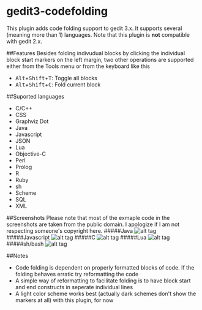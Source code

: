 gedit3-codefolding
==================

This plugin adds code folding support to gedit 3.x. It supports several (meaning more than 1) languages. Note that this plugin is <b>not</b> compatible with gedit 2.x.

##Features
Besides folding indivudual blocks by clicking the individual block start markers on the left margin, two other operations are supported either from the Tools menu or from the keyboard like this
- <kbd>Alt</kbd>+<kbd>Shift</kbd>+<kbd>T</kbd>: Toggle all blocks
- <kbd>Alt</kbd>+<kbd>Shift</kbd>+<kbd>C</kbd>: Fold current block

##Suported languages
- C/C++
- CSS
- Graphviz Dot
- Java
- Javascript
- JSON
- Lua
- Objective-C
- Perl
- Prolog
- R
- Ruby
- sh
- Scheme
- SQL
- XML

##Screenshots
Please note that most of the exmaple code in the screenshots are taken from the public domain. I apologize if I am not respecting someone's copyright here.
#####Java
![alt tag](https://raw.github.com/satyajitc/gedit3-codefolding/master/screenshots/Java.png)
#####Javascript
![alt tag](https://raw.github.com/satyajitc/gedit3-codefolding/master/screenshots/JS.png)
#####C
![alt tag](https://raw.github.com/satyajitc/gedit3-codefolding/master/screenshots/C.png)
#####Lua
![alt tag](https://raw.github.com/satyajitc/gedit3-codefolding/master/screenshots/Lua.png)
#####sh/bash
![alt tag](https://raw.github.com/satyajitc/gedit3-codefolding/master/screenshots/sh.png)

##Notes
- Code folding is dependent on properly formatted blocks of code. If the folding behaves erratic try reformatting the code
- A simple way of reformatting to facilitate folding is to have block start and end constructs in seperate individual lines
- A light color scheme works best (actually dark schemes don't show the markers at all) with this plugin, for now
